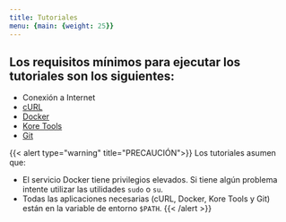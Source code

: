 ```yaml
---
title: Tutoriales
menu: {main: {weight: 25}}
---
```


## Los requisitos mínimos para ejecutar los tutoriales son los siguientes:
- Conexión a Internet
- [cURL](https://curl.se/)
- [Docker](https://www.docker.com)
- [Kore Tools](../docs/learn/tools/)
- [Git](https://git-scm.com/)


{{< alert type="warning" title="PRECAUCIÓN">}}
Los tutoriales asumen que:
  - El servicio Docker tiene privilegios elevados. Si tiene algún problema intente utilizar las utilidades `sudo` o `su`.
  - Todas las aplicaciones necesarias (cURL, Docker, Kore Tools y Git) están en la variable de entorno `$PATH`.
{{< /alert >}}